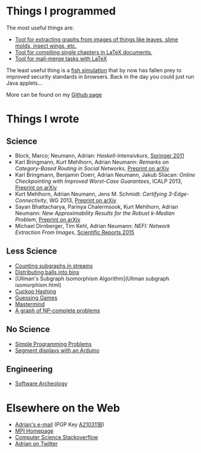 Things I programmed
===================

The most useful things are:

* [Tool for extracting graphs from images of things like leaves, slime molds, insect wings, etc.](http://nefi.mpi-inf.mpg.de)
* [Tool for compiling single chapters in LaTeX documents.](https://github.com/adrianN/latex-compile-chapter)
* [Tool for mail-merge tasks with LaTeX](https://github.com/adrianN/latex-mailmerge)

The least useful thing is a [fish simulation](http://www.mpi-inf.mpg.de/~aneumann/Fische/) that by now has fallen prey to improved security standards in browsers. Back in the day you could just run Java applets...

More can be found on my [Github page](https://github.com/adrianN?tab=repositories)

Things I wrote
==============

Science
-------

* Block, Marco; Neumann, Adrian: *Haskell-Intensivkurs*, [Springer 2011](http://www.springerlink.com/content/978-3-642-04717-6)
* Karl Bringmann, Kurt Mehlhorn, Adrian Neumann: *Remarks on Category-Based Routing in Social Networks*, [Preprint on arXiv](http://arxiv.org/abs/1202.2293)
* Karl Bringmann, Benjamin Doerr, Adrian Neumann, Jakub Sliacan: *Online Checkpointing with Improved Worst-Case Guarantees*, ICALP 2013, [Preprint on arXiv](http://arxiv.org/abs/1302.4216)
* Kurt Mehlhorn, Adrian Neumann, Jens M. Schmidt: *Certifying 3-Edge-Connectivity*, WG 2013, [Preprint on arXiv](http://arxiv.org/abs/1211.6553)
* Sayan Bhattacharya, Parinya Chalermsook, Kurt Mehlhorn, Adrian Neumann: *New Approximability Results for the Robust k-Median Problem*, [Preprint on arXiv](http://arxiv.org/abs/1309.4602) 
* Michael Dirnberger, Tim Kehl, Adrian Neumann: *NEFI: Network Extraction From Images*, [Scientific Reports 2015](http://www.nature.com/articles/srep15669)

Less Science
------------

* [Counting subgraphs in streams](counting_subgraphs.html)
* [Distributing balls into bins](ballsBins.html)
* [Ullman's Subgraph Isomorphism Algorithm](Ullman subgraph isomorphism.html)
* [Cuckoo Hashing](cuckoo.html)
* [Guessing Games](guessing_games.html)
* [Mastermind](mastermind.html)
* [A graph of NP-complete problems](npc/npc.html)

No Science
----------

* [Simple Programming Problems](programming_problems.html)
* [Segment displays with an Arduino](arduino_segment_displays.html)

Engineering
-----------

* [Software Archeology](software_archeology.html)


Elsewhere on the Web
====================

* [Adrian's e-mail](mailto:adrian_neumann@gmx.de) (PGP Key [A210311B](http://adriann.github.io/ressources/pub.asc))
* [MPI Homepage](http://www.mpi-inf.mpg.de/~aneumann/)
* [Computer Science Stackoverflow](http://cs.stackexchange.com/users/4736/adriann)
* [Adrian on Twitter](https://twitter.com/AdrianNeumann)
